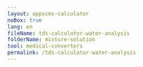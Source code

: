 ```yaml
---
layout: appscms-calculator
noBox: true
lang: en
fileName: tds-calculator-water-analysis
folderName: mixture-solution
tool: medical-converters
permalink: /tds-calculator-water-analysis
---
```



